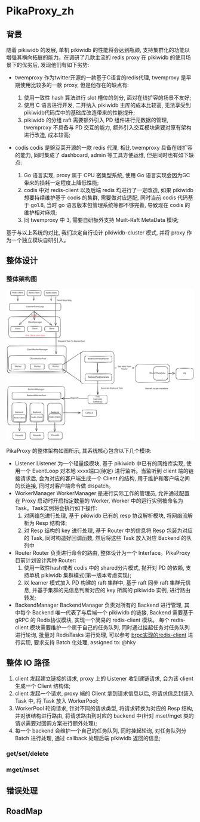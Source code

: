 # PikaProxy_zh

## 背景

随着 pikiwidb 的发展, 单机 pikiwidb 的性能将会达到瓶颈, 支持集群化的功能以增强其横向拓展的能力。在调研了几款主流的 redis proxy 在 pikiwidb 的使用场景下的优劣后, 发现他们有如下劣势:

- twemproxy
    作为twitter开源的一款基于C语言的redis代理, twemproxy 是早期使用比较多的一款 proxy, 但是他存在的缺点有:
    1. 使用一致性 hash 算法进行 slot 槽位的划分, 面对在线扩容的场景不友好;
    2. 使用 C 语言进行开发, 二开纳入 pikiwidb 主库的成本比较高, 无法享受到pikiwidb代码库中的基础库改造带来的性能提升;
    3. pikiwidb 的分组 raft 需要额外引入 PD 组件进行元数据的管理, twemproxy 不具备与 PD 交互的能力, 额外引入交互模块需要对原有架构进行改造, 成本较高;

- codis
    codis 是豌豆荚开源的一款 redis 代理, 相比 twemproxy 具备在线扩容的能力, 同时集成了 dashboard, admin 等工具方便运维, 但是同时也有如下缺点:
    1. Go 语言实现, proxy 属于 CPU 密集型系统, 使用 Go 语言实现会因为GC带来的损耗一定程度上降低性能;
    2. codis 中对 redis-client 以及后端 redis 均进行了一定改造, 如果 pikiwidb 想要持续维护基于 codis 的集群, 需要做对应适配, 同时当前 codis 代码基于 go1.8, 当时 go 语言版本包管理系统等都不够完善, 导致现在 codis 的维护相对麻烦;
    3. 同 twemproxy 中 3, 需要自研额外支持 Muilt-Raft MetaData 模块;

基于与以上系统的对比, 我们决定自行设计 pikiwidb-cluster 模式, 并将 proxy 作为一个独立模块自研引入。

## 整体设计

### 整体架构图

![PikaProxy 架构设计](./images/架构图.svg)

PikaProxy 的整体架构如图所示, 其系统核心包含以下几个模块:

- Listener
    Listener 为一个轻量级模块, 基于 pikiwidb 中已有的网络库实现, 使用一个 EventLoop 对本地 xxxx端口(待定) 进行监听。当监听到 client 端的链接请求后, 会为对应的客户端生成一个 Client 的结构, 用于维护和客户端之间的长连接, 同时对客户端命令做 dispatch。
- WorkerManager
    WorkerManager 是进行实际工作的管理员, 允许通过配置在 Proxy 启动时开启指定数量的 Worker, Worker 中的运行实例被命名为 Task。Task实例将会执行如下操作:
    1. 对网络包进行处理, 基于 pikiwidb 已有的 resp 协议解析模块, 将网络流解析为 Resp 结构体;
    2. 对 Resp 结构的 key 进行处理, 基于 Router 中的信息将 Resp 包装为对应的 Task, 同时构造好回调函数, 然后将这些 Task 放入对应 Backend 的队列中
- Router
    Router 负责进行命令的路由, 整体设计为一个 Interface。PikaProxy目前计划设计两种 Router:
    1. 使用一致性hash或者 codis 中的 shared分片模式, 抛开对 PD 的依赖, 支持单机 pikiwidb 集群模式(第一版本考虑实现);
    2. 以 learner 模式加入 PD 构建的 raft 集群中, 基于 raft 同步 raft 集群元信息, 并基于集群的元信息判断对应的 key 所属的 pikiwidb 实例, 进行路由转发;
- BackendManager
    BackendManager 负责对所有的 Backend 进行管理, 其中每个 Backend 唯一代表了与后端一个 pikiwidb 的链接, Backend 需要基于 gRPC 的 Redis协议模块, 实现一个简易的 redis-client 模块。
    每个 redis-client 模块需要维护一个属于自己的任务队列, 同时通过挂起任务对任务队列进行轮询, 批量对 RedisTasks 进行处理, 可以参考 [brpc实现的redis-client](https://brpc.apache.org/docs/client/access-redis/) 进行实现, 要求支持 Batch 化处理, assigned to: @hky

## 整体 IO 路径

1. client 发起建立链接的请求, proxy 上的 Listener 收到建链请求, 会为该 client 生成一个 Client 结构体;
2. client 发起一个请求, proxy 端的 Client 拿到请求信息以后, 将请求信息封装入 Task 中, 将 Task 放入 WorkerPool;
3. WorkerPool 轮询请求, 针对不同的请求类型, 将请求转换为对应的 Resp 结构, 并对该结构进行路由, 将请求路由到对应的 backend 中(针对 mset/mget 类的请求需要对回调方案进行额外处理);
4. 每一个 backend 会维护一个自己的任务队列, 同时挂起轮询, 对任务队列分 Batch 进行处理, 通过 callback 处理后端 pikiwidb 返回的信息;

### get/set/delete

### mget/mset

## 错误处理

## RoadMap
